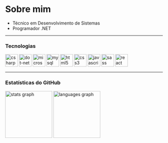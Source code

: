 # Sobre mim

- Técnico em Desenvolvimento de Sistemas
- Programador .NET

---

### Tecnologias

<div align="left">
  <img src="https://skillicons.dev/icons?i=cs" height="40" alt="csharp logo"  />

  <img src="https://skillicons.dev/icons?i=dotnet" height="40" alt="dot-net logo"  />

  <img src="https://cdn.jsdelivr.net/gh/devicons/devicon/icons/microsoftsqlserver/microsoftsqlserver-plain.svg" height="40" alt="microsoftsqlserver logo"  />

  <img src="https://skillicons.dev/icons?i=mysql" height="40" alt="mysql logo"  />

  <img src="https://skillicons.dev/icons?i=html" height="40" alt="html5 logo"  />

  <img src="https://skillicons.dev/icons?i=css" height="40" alt="css3 logo"  />

  <img src="https://skillicons.dev/icons?i=js" height="40" alt="javascript logo"  />

  <img src="https://skillicons.dev/icons?i=sass" height="40" alt="sass logo"  />

  <img src="https://skillicons.dev/icons?i=react" height="40" alt="react logo"  />
</div>

---

### Estatísticas do GitHub

<div align="left">
  <img src="https://github-readme-stats.vercel.app/api?username=kauatwn&hide_title=false&hide_rank=false&show_icons=true&include_all_commits=true&count_private=true&disable_animations=false&theme=material-palenight&locale=en&hide_border=false&order=1" height="150" alt="stats graph"  />
  <img src="https://github-readme-stats.vercel.app/api/top-langs?username=kauatwn&locale=en&hide_title=false&layout=compact&card_width=320&langs_count=5&theme=material-palenight&hide_border=false&order=2" height="150" alt="languages graph"  />
</div>
